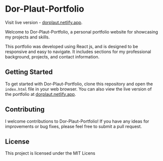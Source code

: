 
# Dor-Plaut-Portfolio
Visit live version -  [dorplaut.netlify.app](https://dorplaut.netlify.app/).


Welcome to Dor-Plaut-Portfolio, a personal portfolio website for showcasing my projects and skills.

This portfolio was developed using React js, and is designed to be responsive and easy to navigate. It includes sections for my professional background, projects, and contact information.

## Getting Started

To get started with Dor-Plaut-Portfolio, clone this repository and open the `index.html` file in your web browser. You can also view the live version of the portfolio at [dorplaut.netlify.app](https://dorplaut.netlify.app/).

## Contributing

I welcome contributions to Dor-Plaut-Portfolio! If you have any ideas for improvements or bug fixes, please feel free to submit a pull request.

## License

This project is licensed under the MIT Licens
